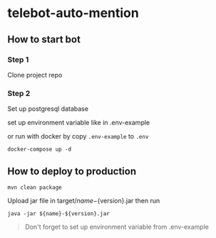 # telebot-auto-mention

## How to start bot

### Step 1
Clone project repo

### Step 2
Set up postgresql database

set up environment variable like in .env-example

or run with docker by copy `.env-example` to `.env`

`docker-compose up -d`

## How to deploy to production

`mvn clean package`

Upload jar file in target/${name}-${version}.jar then run

`java -jar ${name}-${version}.jar`
> Don't forget to set up environment variable from .env-example
